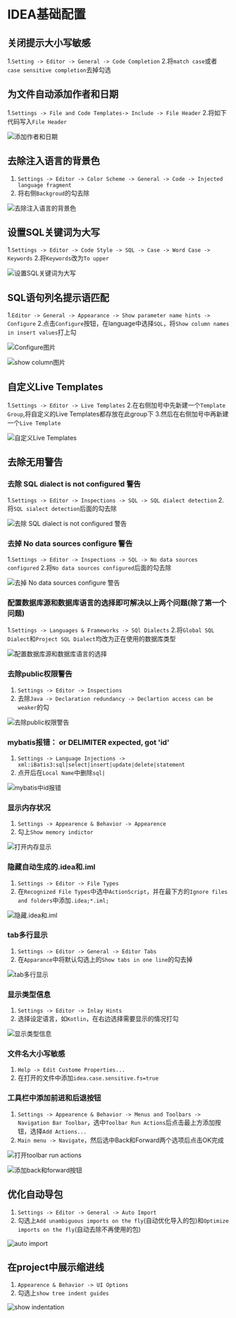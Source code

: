# IDEA基础配置

## 关闭提示大小写敏感

1.`Setting -> Editor -> General -> Code Completion`
2.将`match case`或者`case sensitive completion`去掉勾选

## 为文件自动添加作者和日期

1.`Settings -> File and Code Templates-> Include -> File Header`
2.将如下代码写入`File Header`

![添加作者和日期](../pics/file_header.png)

## 去除注入语言的背景色

1. `Settings -> Editor -> Color Scheme -> General -> Code -> Injected language fragment`
2. 将右侧`Backgroud`的勾去除

![去除注入语言的背景色](../pics/inject_language_fragment.png)

## 设置SQL关键词为大写

1.`Settings -> Editor -> Code Style -> SQL -> Case -> Word Case -> Keywords`
2.将`Keywords`改为`To upper`

![设置SQL关键词为大写](../pics/sql_keyword.png)

## SQL语句列名提示语匹配

1.`Editor -> General -> Appearance -> Show parameter name hints -> Configure`
2.点击`Configure`按钮，在language中选择`SQL`，将`Show column names in insert values`打上勾

![Configure图片](../pics/sql_show_parameter.png)

![show column图片](../pics/sql_show_column.png)

## 自定义Live Templates

1.`Settings -> Editor -> Live Templates`
2.在右侧加号中先新建一个`Template Group`,将自定义的Live Templates都存放在此group下
3.然后在右侧加号中再新建一个`Live Template`

![自定义Live Templates](../pics/live_template.png)

## 去除无用警告

### 去除 SQL dialect is not configured 警告

1.`Settings -> Editor -> Inspections -> SQL -> SQL dialect detection`
2.将`SQL sialect detection`后面的勾去除

![去除 SQL dialect is not configured 警告](../pics/sql_dialect_detection.png)

### 去掉 No data sources configure 警告

1.`Settings -> Editor -> Inspections -> SQL -> No data sources configured`
2.将`No data sources configured`后面的勾去除

![去掉 No data sources configure 警告](../pics/no_data_sources_configured.png)

### 配置数据库源和数据库语言的选择即可解决以上两个问题(除了第一个问题)

1.`Settings -> Languages & Frameworks -> SQl Dialects`
2.将`Global SQL Dialect`和`Project SQL Dialect`均改为正在使用的数据库类型

![配置数据库源和数据库语言的选择](../pics/sql_dialect.png)

### 去除public权限警告

1. `Settings -> Editor -> Inspections`
2. 去除`Java -> Declaration redundancy -> Declartion access can be weaker`的勾

![去除public权限警告](../pics/access_check.png)

### mybatis报错：<statement> or DELIMITER expected, got 'id'

1. `Settings -> Language Injections -> xml:iBatis3:sql|select|insert|update|delete|statement`
2. 点开后在`Local Name`中删除`sql|`

![mybatis中id报错](../pics/mybatis_id_error.png)

### 显示内存状况

1. `Settings -> Appearence & Behavior -> Appearence`
2. 勾上`Show memory indictor`

![打开内存显示](../pics/show_memory.png)

### 隐藏自动生成的.idea和.iml

1. `Settings -> Editor -> File Types`
2. 在`Recognized File Types`中选中`ActionScript`，并在最下方的`Ignore files and folders`中添加`.idea;*.iml;`

![隐藏.idea和.iml](../pics/hide_file.png)

### tab多行显示

1. `Settings -> Editor -> General -> Editor Tabs`
2. 在`Apparance`中将默认勾选上的`Show tabs in one line`的勾去掉

![tab多行显示](../pics/mutil_tab.png)

### 显示类型信息

1. `Settings -> Editor -> Inlay Hints`
2. 选择设定语言，如`Kotlin`，在右边选择需要显示的情况打勾

![显示类型信息](../pics/show_parameter_hints.png)

### 文件名大小写敏感

1. `Help -> Edit Custome Properties...`
2. 在打开的文件中添加`idea.case.sensitive.fs=true`

### 工具栏中添加前进和后退按钮

1. `Settings -> Appearence & Behavior -> Menus and Toolbars -> Navigation Bar Toolbar`，选中`Toolbar Run Actions`后点击最上方添加按钮，选择`Add Actions...`
2. `Main menu -> Navigate`，然后选中Back和Forward两个选项后点击OK完成

![打开toolbar run actions](../pics/toolbar_run_actions.png)

![添加back和forward按钮](../pics/add_back_and_forward_button.png)

## 优化自动导包

1. `Settings -> Editor -> General -> Auto Import`
2. 勾选上`Add unambiguous imports on the fly`(自动优化导入的包)和`Optimize imports on the fly`(自动去除不再使用的包)

![auto import](../pics/auto_import.png)

## 在project中展示缩进线

1. `Appearence & Behavior -> UI Options`
2. 勾选上`show tree indent guides`

![show indentation](../pics/show_indentation.png)
